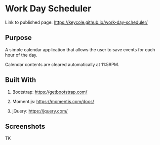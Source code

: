 # Work Day Scheduler

Link to published page: https://keycole.github.io/work-day-scheduler/

## Purpose


A simple calendar application that allows the user to save events for each hour of the day.

Calendar contents are cleared automatically at 11:59PM.


## Built With


1. Bootstrap: https://getbootstrap.com/

1. Moment.js: https://momentjs.com/docs/

1. jQuery: https://jquery.com/


## Screenshots

TK

